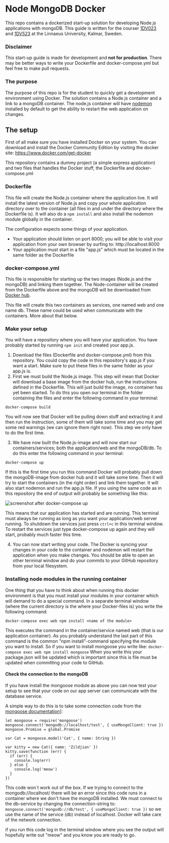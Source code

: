 # Node MongoDB Docker

This repo contains a dockerized start-up solution for developing Node.js applications with mongoDB. This guide is written for the courser [1DV023](https://coursepress.lnu.se/kurs/serverbaserad-webbprogrammering/) and [1DV523](https://coursepress.lnu.se/kurs/server-based-web-programming/) at the Linnaeus University, Kalmar, Sweden.

### Disclaimer
This start-up guide is made for development and **not for production**. There may be better ways to write your Dockerfile and docker-compose.yml but feel free to make pull requests.

### The purpose
The purpose of this repo is for the student to quickly get a development environment using Docker. The solution contains a Node.js container and a link to a mongoDB container. The node.js container will have [nodemon](https://github.com/remy/nodemon) installed by default to get the ability to restart the web application on changes.

## The setup
First of all make sure you have installed Docker on your system. You can download and install the Docker Community Edition by visiting the docker site: https://www.docker.com/get-docker

This repository contains a dummy project (a simple express application) and two files that handles the Docker stuff, the Dockerfile and docker-compose.yml

### Dockerfile
This file will create the Node.js container where the application live. It will install the latest version of Node.js and copy your whole application directory over to the container (all files in and under the directory where the Dockerfile is). It will also do a `npm install` and also install the nodemon module globally in the container.

The configuration expects some things of your application.

* Your application should listen on port 8000; you will be able to visit your application from your own browser by surfing to:
http://localhost:8000
* Your application must start in a file "app.js" which must be located in the same folder as the Dockerfile

### docker-compose.yml
This file is responsible for starting up the two images (Node.js and the mongoDB) and linking them together. The Node-container will be created from the Dockerfile above and the mongoDB will be downloaded from [Docker hub](https://hub.docker.com/).

This file will create this two containers as services, one named web and one name db. These name could be used when communicate with the containers. More about that below.

### Make your setup
You will have a repository where you will have your application. You have probably started by running `npm init` and created your app.js.

1. Download the files (Dockerfile and docker-compose.yml) from this repository. You could copy the code in this repository's app.js if you want a start. Make sure to put these files in the same folder as your app.js is.
2. First we must build the Node.js image. This step will mean that Docker will download a base image from the docker hub, run the instructions defined in the Dockerfile. This will just build the image, no container has yet been started.
To do this you open our terminal in the folder containing the files and enter the following command in your terminal:

`docker-compose build`

You will now see that Docker will be pulling down stuff and extracting it and then run the instruction, some of them will take some time and you may get some red warnings (we can ignore them right now). This step we only have to do the first time.

3. We have now built the Node.js-image and will now start our containers/services; both the application/web and the mongoDB/db. To do this enter the following command in your terminal:

`docker-compose up`

If this is the first time you run this command Docker will probably pull down the mongoDB-image from docker hub and it will take some time. Then it will try to start the containers (in the right order) and link them together. It will also start nodemon and run the app.js file. If you using the same code as in this repository the end of output will probably be something like this:

![screenshot after docker-compose up](#)

This means that our application has started and are running. This terminal must always be running as long as you want your application/web server running. To shutdown the services just press `ctrl+c` in this terminal window. To restart the services just type docker-compose up again and they will start, probably much faster this time.

4. You can now start writing your code. The Docker is syncing your changes in your code to the container and nodemon will restart the application when you make changes. You should be able to open an other terminal window and do your commits to your GitHub repository from your local filesystem.

### Installing node modules in the running container
One thing that you have to think about when running this docker environment is that you must install your modules in your container which will demand to do a special command. In a separate terminal window (where the current directory is the where your Docker-files is) you write the following command:

`docker-compose exec web npm install <name of the module>`

This executes the command in the container/service named web (that is our application container). As you probably understand the last part of this command is the common "npm install"-command specifying the module you want to install. So if you want to install mongoose you write like:
`docker-compose exec web npm install mongoose`
When you write this your package.json will be updated which is important since this is file must be updated when committing your code to GitHub.

#### Check the connection to the mongoDB
If you have install the mongoose module as above you can now test your setup to see that your code on our app server can communicate with the database service.

A simple way to do this is to take some connection code from the [mongoose documentation](http://mongoosejs.com/)]:

```
let mongoose = require('mongoose')
mongoose.connect('mongodb://localhost/test', { useMongoClient: true })
mongoose.Promise = global.Promise

var Cat = mongoose.model('Cat', { name: String })

var kitty = new Cat({ name: 'Zildjian' })
kitty.save(function (err) {
  if (err) {
    console.log(err)
  } else {
    console.log('meow')
  }
})
```
This code won´t work out of the box. If we trying to connect to the mongodb://localhost/ there will be an error since this code runs in a container where we don't have the mongoDB installed. We must connect to the db-service by changing the connection-string to:
`mongoose.connect('mongodb://db/test', { useMongoClient: true })`
so we use the name of the service (db) instead of localhost. Docker will take care of the network connection.

if you run this code log in the terminal window where you see the output will hopefully write out "meow" and you know you are ready to go.


